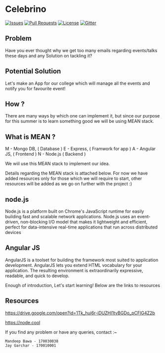 # Celebrino

[![Issues](https://img.shields.io/github/issues-closed/oss2019/celebrino.svg?style=flat-square)](https://github.com/oss2019/information-security/issues) [![Pull Requests](https://img.shields.io/github/issues-pr-closed/oss2019/celebrino.svg?style=flat-square)](https://github.com/oss2019/information-security/pulls) [![License](https://img.shields.io/apm/l/vim-mode.svg?style=flat-square)](https://github.com/oss2019/celebrino/blob/master/LICENSE) [![Gitter](https://img.shields.io/badge/chat-on%20gitter-ff006f.svg?style=flat-square)](https://gitter.im/osssoc/community) 

## Problem
Have you ever thought why we get too many emails regarding events/talks these days and any Solution on tackling it?

## Potential Solution
Let's make an App for our college which will manage all the events and notify you for favourite event!

## How ?
There are many ways by which one can implement it, but since our purpose for this summer is to learn something good
we will be using MEAN stack.

## What is MEAN ?
M - Mongo DB,   ( Database )
E - Express,    ( Framwork for app )
A - Angular JS, ( Frontend )
N - Node.js     ( Backend )

We wiil use this MEAN stack to implement our idea. 

Details regarding the MEAN stack is attached below. 
For now we have added resources only for those which we will require to start, other resources will be added as we go on further with the project :) 

## node.js

Node.js is a platform built on Chrome's JavaScript runtime for easily building fast and scalable network 
applications. Node.js uses an event-driven, non-blocking I/O model that makes it lightweight and 
efficient, perfect for data-intensive real-time applications that run across distributed devices



## Angular JS
AngularJS is a toolset for building the framework most suited to application development. AngularJS lets you extend HTML vocabulary for your application.
The resulting environment is extraordinarily expressive, readable, and quick to develop.


Enough of introduction, Let's start learning!
Below are the links to resources

## Resources

https://drive.google.com/open?id=1Tk_hui6r-iDUZHI1tvBGDo_pCFlG4Z2b

https://node.cool

If you find any problem or have any queries, contact :~

    Mandeep Bawa - 170030038
    Jay Garchar - 170010001
